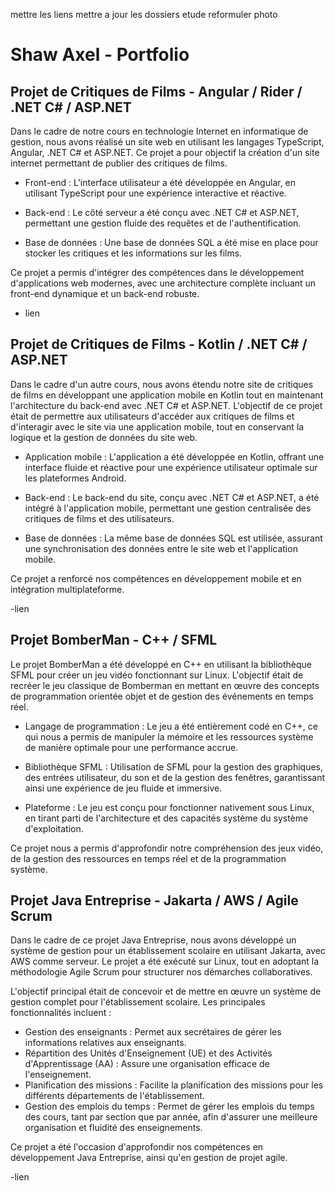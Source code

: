 mettre les liens 
mettre a jour les dossiers
etude
reformuler
photo

# Shaw Axel - Portfolio

## Projet de Critiques de Films - Angular / Rider / .NET C# / ASP.NET
Dans le cadre de notre cours en technologie Internet en informatique de gestion, nous avons réalisé un site web en utilisant les langages TypeScript, Angular, .NET C# et ASP.NET. Ce projet a pour objectif la création d'un site internet permettant de publier des critiques de films.

- Front-end : L'interface utilisateur a été développée en Angular, en utilisant TypeScript pour une expérience interactive et réactive.
  
- Back-end : Le côté serveur a été conçu avec .NET C# et ASP.NET, permettant une gestion fluide des requêtes et de l'authentification.
  
- Base de données : Une base de données SQL a été mise en place pour stocker les critiques et les informations sur les films.

Ce projet a permis d'intégrer des compétences dans le développement d'applications web modernes, avec une architecture complète incluant un front-end dynamique et un back-end robuste.

- lien

## Projet de Critiques de Films - Kotlin / .NET C# / ASP.NET
Dans le cadre d'un autre cours, nous avons étendu notre site de critiques de films en développant une application mobile en Kotlin tout en maintenant l'architecture du back-end avec .NET C# et ASP.NET. L'objectif de ce projet était de permettre aux utilisateurs d'accéder aux critiques de films et d'interagir avec le site via une application mobile, tout en conservant la logique et la gestion de données du site web.

- Application mobile : L'application a été développée en Kotlin, offrant une interface fluide et réactive pour une expérience utilisateur optimale sur les plateformes Android.

- Back-end : Le back-end du site, conçu avec .NET C# et ASP.NET, a été intégré à l'application mobile, permettant une gestion centralisée des critiques de films et des utilisateurs.
  
- Base de données : La même base de données SQL est utilisée, assurant une synchronisation des données entre le site web et l'application mobile.

Ce projet a renforcé nos compétences en développement mobile et en intégration multiplateforme.

-lien

## Projet BomberMan - C++ / SFML

Le projet BomberMan a été développé en C++ en utilisant la bibliothèque SFML pour créer un jeu vidéo fonctionnant sur Linux. L'objectif était de recréer le jeu classique de Bomberman en mettant en œuvre des concepts de programmation orientée objet et de gestion des événements en temps réel.

- Langage de programmation : Le jeu a été entièrement codé en C++, ce qui nous a permis de manipuler la mémoire et les ressources système de manière optimale pour une performance accrue.
  
- Bibliothèque SFML : Utilisation de SFML pour la gestion des graphiques, des entrées utilisateur, du son et de la gestion des fenêtres, garantissant ainsi une expérience de jeu fluide et immersive.
  
- Plateforme : Le jeu est conçu pour fonctionner nativement sous Linux, en tirant parti de l'architecture et des capacités système du système d'exploitation.

Ce projet nous a permis d'approfondir notre compréhension des jeux vidéo, de la gestion des ressources en temps réel et de la programmation système.

## Projet Java Entreprise - Jakarta / AWS / Agile Scrum
Dans le cadre de ce projet Java Entreprise, nous avons développé un système de gestion pour un établissement scolaire en utilisant Jakarta, avec AWS comme serveur. Le projet a été exécuté sur Linux, tout en adoptant la méthodologie Agile Scrum pour structurer nos démarches collaboratives.

L'objectif principal était de concevoir et de mettre en œuvre un système de gestion complet pour l'établissement scolaire. Les principales fonctionnalités incluent :

- Gestion des enseignants : Permet aux secrétaires de gérer les informations relatives aux enseignants.
- Répartition des Unités d'Enseignement (UE) et des Activités d'Apprentissage (AA) : Assure une organisation efficace de l'enseignement.
- Planification des missions : Facilite la planification des missions pour les différents départements de l'établissement.
- Gestion des emplois du temps : Permet de gérer les emplois du temps des cours, tant par section que par année, afin d'assurer une meilleure organisation et fluidité des enseignements.

Ce projet a été l'occasion d'approfondir nos compétences en développement Java Entreprise, ainsi qu'en gestion de projet agile.

-lien

